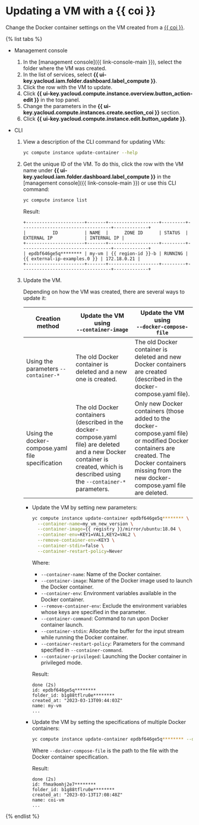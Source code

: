 # Updating a VM with a {{ coi }}

Change the Docker container settings on the VM created from a [{{ coi }}](../concepts/index.md).

{% list tabs %}


- Management console

   1. In the [management console]({{ link-console-main }}), select the folder where the VM was created.
   1. In the list of services, select **{{ ui-key.yacloud.iam.folder.dashboard.label_compute }}**.
   1. Click the row with the VM to update.
   1. Click **{{ ui-key.yacloud.compute.instance.overview.button_action-edit }}** in the top panel.
   1. Change the parameters in the **{{ ui-key.yacloud.compute.instances.create.section_coi }}** section.
   1. Click **{{ ui-key.yacloud.compute.instance.edit.button_update }}**.


- CLI

   1. View a description of the CLI command for updating VMs:

      ```bash
      yc compute instance update-container --help
      ```

   1. Get the unique ID of the VM. To do this, click the row with the VM name under **{{ ui-key.yacloud.iam.folder.dashboard.label_compute }}** in the [management console]({{ link-console-main }}) or use this CLI command:

      ```bash
      yc compute instance list
      ```

      Result:

      ```text
      +----------------------+-------+-------------------+---------+----------------------------------+-------------+
      |          ID          | NAME  |      ZONE ID      | STATUS  |           EXTERNAL IP            | INTERNAL IP |
      +----------------------+-------+-------------------+---------+----------------------------------+-------------+
      | epdbf646ge5q******** | my-vm | {{ region-id }}-b | RUNNING | {{ external-ip-examples.0 }} | 172.18.0.21 |
      +----------------------+-------+-------------------+---------+----------------------------------+-------------+
      ```

   1. Update the VM.

      Depending on how the VM was created, there are several ways to update it:

      | Creation method | Update the VM using <br>`--container-image` | Update the VM using <br>`--docker-compose-file` |
      --- | --- | ---
      | Using the parameters `--container-*` | The old Docker container is deleted and a new one is created. | The old Docker container is deleted and new Docker containers are created (described in the docker-compose.yaml file). |
      | Using the docker-compose.yaml file specification | The old Docker containers (described in the docker-compose.yaml file) are deleted and a new Docker container is created, which is described using the `--container-*` parameters. | Only new Docker containers (those added to the docker-compose.yaml file) or modified Docker containers are created. The Docker containers missing from the new docker-compose.yaml file are deleted. |

      * Update the VM by setting new parameters:

         ```bash
         yc compute instance update-container epdbf646ge5q******** \
           --container-name=my_vm_new_version \
           --container-image={{ registry }}/mirror/ubuntu:18.04 \
           --container-env=KEY1=VAL1,KEY2=VAL2 \
           --remove-container-env=KEY3 \
           --container-stdin=false \
           --container-restart-policy=Never
         ```

         Where:
         * `--container-name`: Name of the Docker container.
         * `--container-image`: Name of the Docker image used to launch the Docker container.
         * `--container-env`: Environment variables available in the Docker container.
         * `--remove-container-env`: Exclude the environment variables whose keys are specified in the parameter.
         * `--container-command`: Command to run upon Docker container launch.
         * `--container-stdin`: Allocate the buffer for the input stream while running the Docker container.
         * `--container-restart-policy`: Parameters for the command specified in `--container-command`.
         * `--container-privileged`: Launching the Docker container in privileged mode.

         Result:

         ```text
         done (2s)
         id: epdbf646ge5q********
         folder_id: b1g88tflru0e********
         created_at: "2023-03-13T09:44:03Z"
         name: my-vm
         ...
         ```

      * Update the VM by setting the specifications of multiple Docker containers:

         ```bash
         yc compute instance update-container epdbf646ge5q******** --docker-compose-file=<file_path>
         ```

         Where `--docker-compose-file` is the path to the file with the Docker container specification.

         Result:

         ```text
         done (2s)
         id: fhma9omhj2e7********
         folder_id: b1g88tflru0e********
         created_at: "2023-03-13T17:08:48Z"
         name: coi-vm
         ...
         ```

{% endlist %}